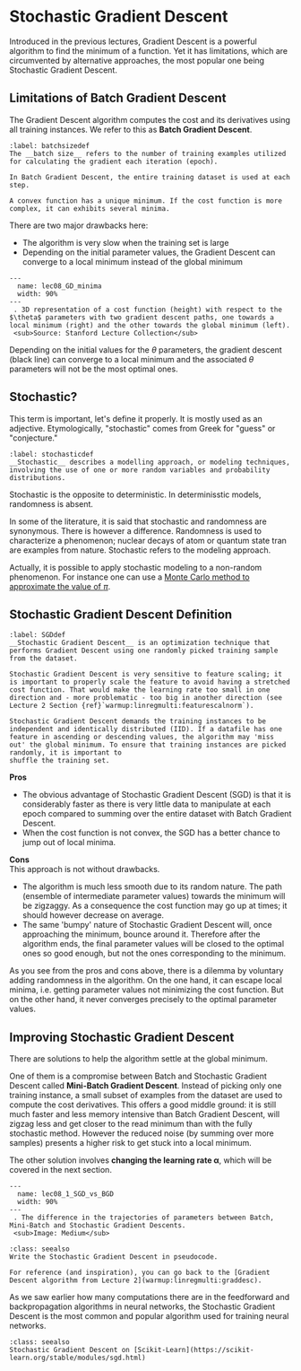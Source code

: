# Stochastic Gradient Descent

Introduced in the previous lectures, Gradient Descent is a powerful algorithm to find the minimum of a function. Yet it has limitations, which are circumvented by alternative approaches, the most popular one being Stochastic Gradient Descent.

## Limitations of Batch Gradient Descent
The Gradient Descent algorithm computes the cost and its derivatives using all training instances. We refer to this as __Batch Gradient Descent__.

````{prf:definition}
:label: batchsizedef
The __batch size__ refers to the number of training examples utilized for calculating the gradient each iteration (epoch).

In Batch Gradient Descent, the entire training dataset is used at each step.
````
````{margin}
A convex function has a unique minimum. If the cost function is more complex, it can exhibits several minima.
````
There are two major drawbacks here: 
* The algorithm is very slow when the training set is large
* Depending on the initial parameter values, the Gradient Descent can converge to a local minimum instead of the global minimum

```{figure} ../images/lec08_GD_minima.png
---
  name: lec08_GD_minima
  width: 90%
---
 . 3D representation of a cost function (height) with respect to the $\theta$ parameters with two gradient descent paths, one towards a local minimum (right) and the other towards the global minimum (left).  
 <sub>Source: Stanford Lecture Collection</sub>
```

Depending on the initial values for the $\theta$ parameters, the gradient descent (black line) can converge to a local minimum and the associated $\theta$ parameters will not be the most optimal ones.

## Stochastic?
This term is important, let's define it properly. It is mostly used as an adjective. Etymologically, "stochastic" comes from Greek for "guess" or "conjecture."

````{prf:definition}
:label: stochasticdef
__Stochastic__ describes a modelling approach, or modeling techniques, involving the use of one or more random variables and probability distributions. 

````

Stochastic is the opposite to deterministic. In determinisstic models, randomness is absent.  

In some of the literature, it is said that stochastic and randomness are synonymous. There is however a difference. Randomness is used to characterize a phenomenon; nuclear decays of atom or quantum state tran are examples from nature. Stochastic refers to the modeling approach.

Actually, it is possible to apply stochastic modeling to a non-random phenomenon. For instance one can use a [Monte Carlo method to approximate the value of $\pi$](https://en.wikipedia.org/wiki/Monte_Carlo_method#Overview). 


## Stochastic Gradient Descent Definition
````{prf:definition}
:label: SGDdef
__Stochastic Gradient Descent__ is an optimization technique that performs Gradient Descent using one randomly picked training sample from the dataset.
````

```{warning}
Stochastic Gradient Descent is very sensitive to feature scaling; it is important to properly scale the feature to avoid having a stretched cost function. That would make the learning rate too small in one direction and - more problematic - too big in another direction (see Lecture 2 Section {ref}`warmup:linregmulti:featurescalnorm`).
```

```{important}
Stochastic Gradient Descent demands the training instances to be independent and identically distributed (IID). If a datafile has one feature in ascending or descending values, the algorithm may 'miss out' the global minimum. To ensure that training instances are picked randomly, it is important to 
shuffle the training set.
```


__Pros__  
* The obvious advantage of Stochastic Gradient Descent (SGD) is that it is considerably faster as there is very little data to manipulate at each epoch compared to summing over the entire dataset with Batch Gradient Descent.
* When the cost function is not convex, the SGD has a better chance to jump out of local minima. 

__Cons__  
This approach is not without drawbacks. 
* The algorithm is much less smooth due to its random nature. The path (ensemble of intermediate parameter values) towards the minimum will be zigzaggy. As a consequence the cost function may go up at times; it should however decrease on average.
* The same 'bumpy' nature of Stochastic Gradient Descent will, once approaching the minimum, bounce around it. Therefore after the algorithm ends, the final parameter values will be closed to the optimal ones so good enough, but not the ones corresponding to the minimum.

As you see from the pros and cons above, there is a dilemma by voluntary adding randomness in the algorithm. On the one hand, it can escape local minima, i.e. getting parameter values not minimizing the cost function. But on the other hand, it never converges precisely to the optimal parameter values.


## Improving  Stochastic Gradient Descent
There are solutions to help the algorithm settle at the global minimum. 

One of them is a compromise between Batch and Stochastic Gradient Descent called __Mini-Batch Gradient Descent__. Instead of picking only one training instance, a small subset of examples from the dataset are used to compute the cost derivatives. This offers a good middle ground: it is still much faster and less memory intensive than Batch Gradient Descent, will zigzag less and get closer to the read minimum than with the fully stochastic method. However the reduced noise (by summing over more samples) presents a higher risk to get stuck into a local minimum.


The other solution involves __changing the learning rate $\boldsymbol{\alpha}$__, which will be covered in the next section.


```{figure} ../images/lec08_1_SGD_vs_BGD.png
---
  name: lec08_1_SGD_vs_BGD
  width: 90%
---
 . The difference in the trajectories of parameters between Batch, Mini-Batch and Stochastic Gradient Descents.  
 <sub>Image: Medium</sub> 
```

```{admonition} Exercise
:class: seealso
Write the Stochastic Gradient Descent in pseudocode.  

For reference (and inspiration), you can go back to the [Gradient Descent algorithm from Lecture 2](warmup:linregmulti:graddesc).
```

As we saw earlier how many computations there are in the feedforward and backpropagation algorithms in neural networks, the Stochastic Gradient Descent is the most common and popular algorithm used for training neural networks.


```{admonition} Learn More
:class: seealso
Stochastic Gradient Descent on [Scikit-Learn](https://scikit-learn.org/stable/modules/sgd.html)
```